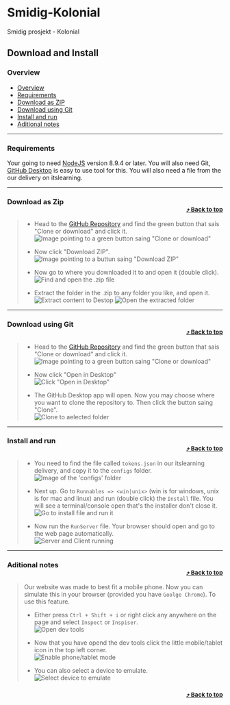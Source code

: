 # Smidig-Kolonial
Smidig prosjekt - Kolonial

## Download and Install

### Overview

 - [Overview](#overview)
 - [Requirements](#requirements)
 - [Download as ZIP](#download-as-zip)
 - [Download using Git](#download-using-git)
 - [Install and run](#install-and-run)
 - [Aditional notes](#aditional-notes)

---

### Requirements

Your going to need [NodeJS](https://nodejs.org/en/ "NodeJS Home Page") version 8.9.4 or later. You will also need Git, [GitHub Desktop](https://desktop.github.com/ "GitHub Desktop Home Page") is easy to use tool for this. You will also need a file from the our delivery on itslearning.

---

### Download as Zip <div align="right"><sub> [:arrow_heading_up: Back to top](#smidig-kolonial)</sub></div>

> - Head to the [GitHub Repository](https://github.com/Westerdals/PRO200-17-17) and find the green button that sais "Clone or download" and click it.  
> ![Image pointing to a green button saing "Clone or download"](https://puu.sh/AEy1Q/21c444b9f3.png)
>
> - Now click "Download ZIP".  
> ![Image pointing to a buttun saing "Download ZIP"](https://puu.sh/AEy78/328a0dd9c2.png)
>
> - Now go to where you downloaded it to and open it (double click).  
> ![Find and open the .zip file](https://puu.sh/AEygE/e4aa323052.png)
>
> - Extract the folder in the .zip to any folder you like, and open it.  
> ![Extract content to Destop](https://puu.sh/AEyl7/0361b15157.png)
> ![Open the extracted folder](https://puu.sh/AEyrN/8cc79a65e2.png)
>

---

### Download using Git <div align="right"><sub> [:arrow_heading_up: Back to top](#smidig-kolonial)</sub></div>

> - Head to the [GitHub Repository](https://github.com/Westerdals/PRO200-17-17) and find the green button that sais "Clone or download" and click it.  
> ![Image pointing to a green button saing "Clone or download"](https://puu.sh/AEy1Q/21c444b9f3.png)
>
> - Now click "Open in Desktop"  
> ![Click "Open in Desktop"](https://puu.sh/AEzP1/bc0fe01a9c.png)
> 
> - The GitHub Desktop app will open. Now you may choose where you want to clone the repository to. Then click the button saing "Clone".  
> ![Clone to aelected folder](https://puu.sh/AEA1s/6f0596cd68.png)
>

---

### Install and run <div align="right"><sub> [:arrow_heading_up: Back to top](#smidig-kolonial)</sub></div>

> - You need to find the file called `tokens.json` in our itslearning delivery, and copy it to the `configs` folder.  
> ![Image of the 'configs' folder](https://puu.sh/AEA83/0d587ad047.png)
>
> - Next up. Go to `Runnables => <win|unix>` (win is for windows, unix is for mac and linux) and run (double click) the `Install` file. You will see a terminal/console open that's the installer don't close it.  
> ![Go to install file and run it](https://puu.sh/AEySf/bcaff6458b.png)
>
> - Now run the `RunServer` file. Your browser should open and go to the web page automatically.  
> ![Server and Client running](https://puu.sh/AEzGM/f0d4ade7c7.png)
>

---

### Aditional notes <div align="right"><sub> [:arrow_heading_up: Back to top](#smidig-kolonial)</sub></div>

> Our website was made to best fit a mobile phone. Now you can simulate this in your browser (provided you have `Goolge Chrome`). To use this feature.  
> - Either press `Ctrl + Shift + i` or right click any anywhere on the page and select `Inspect` or `Inspiser`.  
> ![Open dev tools](https://puu.sh/AEApU/9707061859.png)
>
> - Now that you have opend the dev tools click the little mobile/tablet icon in the top left corner.  
> ![Enable phone/tablet mode](https://puu.sh/AEAtq/24e5a69646.png)
>
> - You can also select a device to emulate.  
> ![Select device to emulate](https://puu.sh/AEAxT/da3276e37d.png)

### <div align="right"><sub>[:arrow_heading_up: Back to top](#smidig-kolonial)</sub></div>